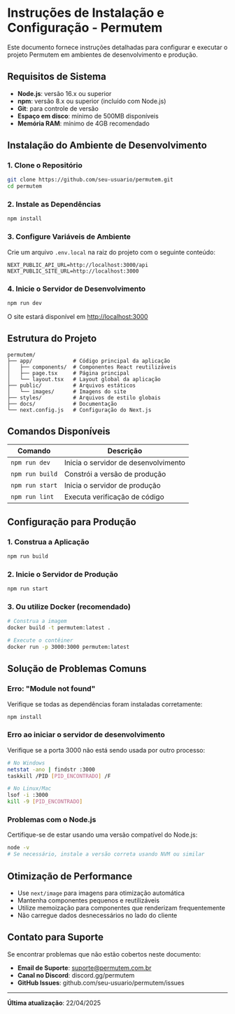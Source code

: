 # Instruções de Instalação e Configuração - Permutem

Este documento fornece instruções detalhadas para configurar e executar o projeto Permutem em ambientes de desenvolvimento e produção.

## Requisitos de Sistema

- **Node.js**: versão 16.x ou superior
- **npm**: versão 8.x ou superior (incluído com Node.js)
- **Git**: para controle de versão
- **Espaço em disco**: mínimo de 500MB disponíveis
- **Memória RAM**: mínimo de 4GB recomendado

## Instalação do Ambiente de Desenvolvimento

### 1. Clone o Repositório

```bash
git clone https://github.com/seu-usuario/permutem.git
cd permutem
```

### 2. Instale as Dependências

```bash
npm install
```

### 3. Configure Variáveis de Ambiente

Crie um arquivo `.env.local` na raiz do projeto com o seguinte conteúdo:

```
NEXT_PUBLIC_API_URL=http://localhost:3000/api
NEXT_PUBLIC_SITE_URL=http://localhost:3000
```

### 4. Inicie o Servidor de Desenvolvimento

```bash
npm run dev
```

O site estará disponível em [http://localhost:3000](http://localhost:3000)

## Estrutura do Projeto

```
permutem/
├── app/             # Código principal da aplicação
│   ├── components/  # Componentes React reutilizáveis
│   ├── page.tsx     # Página principal
│   └── layout.tsx   # Layout global da aplicação
├── public/          # Arquivos estáticos
│   └── images/      # Imagens do site
├── styles/          # Arquivos de estilo globais
├── docs/            # Documentação
└── next.config.js   # Configuração do Next.js
```

## Comandos Disponíveis

| Comando | Descrição |
|---------|-----------|
| `npm run dev` | Inicia o servidor de desenvolvimento |
| `npm run build` | Constrói a versão de produção |
| `npm run start` | Inicia o servidor de produção |
| `npm run lint` | Executa verificação de código |

## Configuração para Produção

### 1. Construa a Aplicação

```bash
npm run build
```

### 2. Inicie o Servidor de Produção

```bash
npm run start
```

### 3. Ou utilize Docker (recomendado)

```bash
# Construa a imagem
docker build -t permutem:latest .

# Execute o contêiner
docker run -p 3000:3000 permutem:latest
```

## Solução de Problemas Comuns

### Erro: "Module not found"

Verifique se todas as dependências foram instaladas corretamente:

```bash
npm install
```

### Erro ao iniciar o servidor de desenvolvimento

Verifique se a porta 3000 não está sendo usada por outro processo:

```bash
# No Windows
netstat -ano | findstr :3000
taskkill /PID [PID_ENCONTRADO] /F

# No Linux/Mac
lsof -i :3000
kill -9 [PID_ENCONTRADO]
```

### Problemas com o Node.js

Certifique-se de estar usando uma versão compatível do Node.js:

```bash
node -v
# Se necessário, instale a versão correta usando NVM ou similar
```

## Otimização de Performance

- Use `next/image` para imagens para otimização automática
- Mantenha componentes pequenos e reutilizáveis
- Utilize memoização para componentes que renderizam frequentemente
- Não carregue dados desnecessários no lado do cliente

## Contato para Suporte

Se encontrar problemas que não estão cobertos neste documento:

- **Email de Suporte**: suporte@permutem.com.br
- **Canal no Discord**: discord.gg/permutem
- **GitHub Issues**: github.com/seu-usuario/permutem/issues

---

**Última atualização**: 22/04/2025 